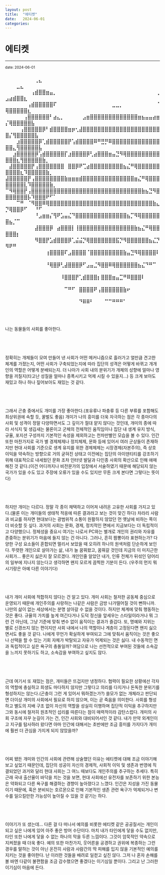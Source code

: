 ```yaml
---
layout: post
title:  "에티켓"
date:   2024-06-01
categories:
---
```


에티켓
=============
- - -
  <sup>date:   2024-06-01</sup>

<h3>
⠀⠀⠀⠀⠀⠀⠀⠀⢀⣄⠀⠀⠀⠀⠀⠀⠀⠀⠀⠀⠀⠀⠀⠀⠀⠀⠀⠀⠀⠀⠀⠀⠀⠀⠀⠀⠀⠀⠀⠀⠀⠀⠀⠀⠀⣀⣄⠀⠀⠀⠀⠀⠀⠀⠀⠀⠀⠀⠀⠀⠀⠀⠀⠀⠀⠀⠀⠀⠀⠀⠀⠀⠀⠀⠀⠀⠀⠀
⠀⠀⠀⠀⠀⠀⠀⢠⣾⣿⣿⣶⣤⡀⠀⠀⠀⠀⠀⠀⠀⠀⠀⠀⠀⠀⠀⠀⠀⠀⠀⠀⠀⠀⠀⠀⠀⠀⠀⠀⠀⢀⣠⣴⣾⣿⣿⣆⠀⠀⠀⠀⠀⠀⠀⠀⠀⠀⠀⠀⠀⠀⠀⠀⠀⠀⠀⠀⠀⠀⠀⠀⠀⠀⠀⠀⠀⠀
⠀⠀⠀⠀⠀⠀⢠⣾⣿⣿⣿⣿⣿⠏⠀⠀⠀⠀⠀⠀⠀⠀⠀⠀⠀⠀⠀⠀⠀⣀⣀⡀⠀⠀⠀⠀⠀⠀⠀⠀⠀⠈⢿⣿⣿⣿⣿⣿⣆⠀⠀⠀⠀⠀⠀⠀⠀⠀⠀⠀⠀⠀⠀⠀⠀⠀⠀⠀⠀⠀⠀⠀⠀⠀⠀⠀⠀⠀
⠀⠀⠀⠀⠀⢠⣿⣿⣿⣿⣿⣿⠃⣴⣄⡀⠀⠀⠀⠀⠀⣠⣶⣿⣿⣿⣿⣿⣿⣿⣿⣿⣿⣿⣿⣿⣶⣦⣤⣤⣴⣶⡌⢿⣿⣿⣿⣿⣿⣧⠀⠀⠀⠀⠀⠀⠀⠀⠀⠀⠀⠀⠀⠀⠀⠀⠀⠀⠀⠀⠀⠀⠀⠀⠀⠀⠀⠀
⠀⠀⠀⠀⢠⣿⣿⣿⣿⣿⡿⠃⣾⣿⣿⣿⣿⣶⡶⢂⣼⣿⣿⣿⣿⣿⣿⣿⣿⣿⣿⣿⣿⣿⣿⣿⣿⣿⣿⣿⣿⣿⣿⡌⢻⣿⣿⣿⣿⣿⣧⠀⠀⠀⠀⠀⠀⠀⠀⠀⠀⠀⠀⠀⠀⠀⠀⠀⠀⠀⠀⠀⠀⠀⠀⠀⠀⠀
⠀⠀⠀⣰⣿⣿⣿⣿⣿⡿⢁⣾⣿⣿⣿⣿⣿⡟⢡⣾⣿⣿⣿⣿⠿⠛⣛⡛⠿⣿⣿⣿⣿⣿⣿⣿⣿⣿⣿⣿⣿⣿⣿⣿⣄⢻⣿⣿⣿⣿⣿⣧⠀⠀⠀⠀⠀⠀⠀⠀⠀⠀⠀⠀⠀⠀⠀⠀⠀⠀⠀⠀⠀⠀⠀⠀⠀⠀
⠀⠀⣰⣿⣿⣿⣿⣿⡿⢡⣾⣿⣿⣿⣿⣿⡏⣰⣿⣿⣿⣿⡿⢃⣴⣿⣿⣿⣶⣤⣙⠻⢿⣿⣿⣿⣿⣿⣿⣿⣿⣿⣿⣿⣿⣆⢻⣿⣿⣿⣿⣿⣷⡀⠀⠀⠀⠀⠀⠀⠀⠀⠀⠀⠀⠀⠀⠀⠀⠀⠀⠀⠀⠀⠀⠀⠀⠀
⠀⣼⣿⣿⣿⣿⣿⡟⢠⣿⣿⣿⣿⣿⣿⣿⠀⣿⣿⡿⠟⢉⣴⣿⣿⣿⣿⣿⣿⣿⣿⣿⣦⣌⠛⢿⣿⣿⣿⣿⣿⣿⣿⣿⣿⣿⣆⠹⣿⣿⣿⣿⣿⣷⡀⠀⠀⠀⠀⠀⠀⠀⠀⠀⠀⠀⠀⠀⠀⠀⠀⠀⠀⠀⠀⠀⠀⠀
⣼⣿⣿⣿⣿⣿⡟⢠⣿⣿⣿⣿⣿⣿⣿⣿⣷⣶⣶⣶⣾⣿⣿⣿⣿⣿⣿⣿⣿⣿⣿⣿⣿⣿⣿⣶⣌⠛⢿⣿⣿⣿⣿⣿⣿⣿⣿⣇⠹⣿⣿⣿⣿⣿⣷⡀⠀⠀⠀⠀⠀⠀⠀⠀⠀⠀⠀⠀⠀⠀⠀⠀⠀⠀⠀⠀⠀⠀
⠉⠻⢿⣿⣿⡟⢠⣿⣿⣿⣿⣿⣿⣿⣿⣿⣿⣿⣿⣿⣿⣿⣿⣿⣿⣿⣿⣿⣿⣿⣿⣿⣿⣿⣿⣿⣿⣷⣦⣙⠻⣿⣿⣿⣿⣿⣿⣿⡧⠹⣿⣿⣿⠟⠋⠁⠀⠀⠀⠀⠀⠀⠀⠀⠀⠀⠀⠀⠀⠀⠀⠀⠀⠀⠀⠀⠀⠀
⠀⠀⠀⠉⠛⠀⠈⠻⣿⣿⠿⢿⣿⣿⣿⣿⣿⣿⣿⣿⣿⣿⣿⣿⣿⣿⣿⣿⣿⣿⣿⣿⣿⣿⣿⣿⣿⣿⣿⣿⣷⣄⡙⢿⣿⣿⡿⠋⠀⠀⠘⠋⠀⠀⠀⠀⠀⠀⠀⠀⠀⠀⠀⠀⠀⠀⠀⠀⠀⠀⠀⠀⠀⠀⠀⠀⠀⠀
⠀⠀⠀⠀⠀⠀⠀⠀⠘⣠⣶⣶⡌⢻⠟⣡⣤⣌⠙⣿⣿⣿⣿⣿⣿⣿⣿⣿⣿⣿⣿⣿⣿⣦⡉⠻⢿⣿⣿⣿⣿⣿⣿⣦⡈⠉⠀⠀⠀⠀⠀⠀⠀⠀⠀⠀⠀⠀⠀⠀⠀⠀⠀⠀⠀⠀⠀⠀⠀⠀⠀⠀⠀⠀⠀⠀⠀⠀
⠀⠀⠀⠀⠀⠀⠀⠀⣼⣿⣿⣿⡿⠀⣴⣿⣿⣿⡇⢸⣿⣿⣿⣿⣿⣿⣿⣿⣿⣿⣿⣿⣿⣿⣿⣷⣦⣌⠛⢿⣿⣿⣿⣿⣿⡆⠀⠀⠀⠀⠀⠀⠀⠀⠀⠀⠀⠀⠀⠀⠀⠀⠀⠀⠀⠀⠀⠀⠀⠀⠀⠀⠀⠀⠀⠀⠀⠀
⠀⠀⠀⠀⠀⠀⠀⠀⠻⣿⣿⡟⣡⣾⣿⣿⣿⡿⢁⣬⣬⡙⢿⣿⣿⣿⣿⣿⣿⣿⣯⡙⠻⣿⣿⣿⣿⣿⣿⣦⣌⡙⠻⠟⠛⠀⠀⠀⠀⠀⠀⠀⠀⠀⠀⠀⠀⠀⠀⠀⠀⠀⠀⠀⠀⠀⠀⠀⠀⠀⠀⠀⠀⠀⠀⠀⠀⠀
⠀⠀⠀⠀⠀⠀⠀⠀⠀⠀⠀⢰⣿⣿⣿⣿⠏⣠⣿⣿⣿⣿⠈⣿⣿⣿⣿⣿⣿⣿⣿⣿⣷⣤⣙⠻⢿⣿⣿⣿⣿⠇⠀⠀⠀⠀⠀⠀⠀⠀⠀⠀⠀⠀⠀⠀⠀⠀⠀⠀⠀⠀⠀⠀⠀⠀⠀⠀⠀⠀⠀⠀⠀⠀⠀⠀⠀⠀
⠀⠀⠀⠀⠀⠀⠀⠀⠀⠀⠀⠘⢿⣿⡿⢃⣼⣿⣿⣿⡿⠋⣠⣤⣈⠻⣿⣿⠿⢿⣿⣿⣿⣿⣿⣿⣦⣌⠙⠛⠉⠀⠀⠀⠀⠀⠀⠀⠀⠀⠀⠀⠀⠀⠀⠀⠀⠀⠀⠀⠀⠀⠀⠀⠀⠀⠀⠀⠀⠀⠀⠀⠀⠀⠀⠀⠀⠀
⠀⠀⠀⠀⠀⠀⠀⠀⠀⠀⠀⠀⠀⠀⠀⠸⣿⣿⣿⡟⢁⣾⣿⣿⣿⡆⣿⣿⣿⣶⣤⣉⠛⠿⣿⣿⣿⠇⠀⠀⠀⠀⠀⠀⠀⠀⠀⠀⠀⠀⠀⠀⠀⠀⠀⠀
⠀⠀⠀⠀⠀⠀⠀⠀⠀⠀⠀⠀⠀⠀⠀⠀⠉⠛⠋⠀⣿⣿⣿⣿⠟⢠⣿⣿⣿⣿⣿⣿⣷⠖⠀⠀⠀⠀⠀⠀⠀⠀⠀⠀⠀⠀⠀⠀⠀⠀⠀⠀⠀⠀⠀⠀⠀⠀⠀⠀⠀⠀⠀⠀⠀⠀⠀⠀⠀⠀⠀⠀⠀⠀⠀⠀⠀⠀
⠀⠀⠀⠀⠀⠀⠀⠀⠀⠀⠀⠀⠀⠀⠀⠀⠀⠀⠀⠀⠙⠿⠿⠃⠀⠀⠀⠉⠉⠛⠛⠛⠁⠀⠀⠀⠀⠀⠀⠀⠀⠀⠀⠀⠀⠀⠀⠀⠀⠀⠀⠀⠀⠀⠀⠀⠀⠀⠀⠀⠀⠀⠀⠀⠀⠀⠀⠀⠀⠀⠀⠀⠀⠀⠀⠀⠀⠀
</h3>
<br>

나는 동물들의 사회를 좋아한다.
<h6>　</h6>
정확히는 개체들이 모여 만들어 낸 사회가 어떤 메커니즘으로 흘러가고 얼만큼 견고한 체계를 가졌는지, 어떤 사회가 구축되었는지에 따라 집단의 성격은 어떻게 바뀌고 개개인의 역할은 어떻게 분배되는지. 더 나아가 사회 내의 분위기가 개체의 성향에 얼마나 영향을 끼칠지(타고난 성질을 얼마나 증폭시키고 억제 시킬 수 있을지...) 등 크게 보아도 재밌고 하나 하나 짚어보아도 재밌는 것 같다.
<h6>　</h6>
그래서 곤충 중에서도 개미를 가장 좋아한다.(포유류나 파충류 등 다른 부류를 포함해도 최상위권에 속할 듯, 꿀벌도 좋음) 개미가 나의 흥미를 더욱 자극하는 점은 각 종마다의 사회 및 성격이 정말 다양하면서도 그 깊이가 절대 얕지 않다는 것인데,  개미의 종에 따라 서식지 및 생김새는 물론이고 군체의 전체적인 움직임이나 집단 내 생계 유지 방식, 규율, 포지션 구성까지 기본적인 속성을 제외하고는 천차만별인 모습을 볼 수 있다. 인간 또한 마찬가지로 국가 별 경제체제나 정치체제, 문화 등에 있어서 여러 군상들이 존재하지만 현대 사회를 기준으로 생계 유지를 위한 경제체제는 시장경제(자본주의), 즉 상호 이익을 약속하는 방향으로 거의 굳혀진 상태고 이전에는 집단의 아이덴티티를 강조하기 위해 대표적으로 내세웠던 문화 조차 인터넷 발달과 다인종 사회의 확산으로 인해 애매해진 것 같다.(이건 어디까지나 비전문가의 입장에서 서술하였기 때문에 해당되지 않는 국가가 있을 수도 있고 주장에 오류가 있을 수도 있지만 무튼 크게 본다면 그렇다는 뜻이다)
<h6>　</h6>
하지만 개미는 다르다. 정말 각 종이 채택하고 이어져 내려온 고유한 사회를 가지고 있다.(물론 이는 개미들의 생태적 적응에 따른 결과라고 보는 것이 맞긴 하다) 차라리 사람과 비교를 하자면 현대보다는 광범위적 소통이 원활하지 않았던 먼 옛날에 비하는 쪽이 더 비슷할 듯 싶다. 과거의 사회는 문화, 경제, 정치적인 면에서 지금보다는 더 독립적이고 다양했으니. 정체성을 중요시 여기는 나로서 PC와는 별개로 개인의 권리와 자유를 존중하는 분위기가 마음에 들지 않는 건 아니다. 그러나, 흔히 짬뽕이라 표현하는가? 다양한 구성 요소들이 혼합되면 멀리서 보았을 때 오히려 하나의 원색처럼 단순하게 보인다. 뚜렷한 개인으로 살아가는 삶, 내가 늘 꿈꿔왔고, 꿈꿔갈 것인데 지금의 이 미지근한 사회가... 좋은지 싫은지 잘 모르겠다. 개인인줄 알았던 내가, 인류 전체가 뒤섞인 덩어리의 일부에 지나지 않는다고 생각하면 왠지 모르게 끔찍한 기분이 든다. (우주의 먼지 뭐시기랑은 아예 다른 이야기다)
<h6>　</h6>
내가 개미 사회에 적합하지 않다는 건 알고 있다. 개미 사회는 철저한 공동체 중심으로 운영되기 때문에 개인주의를 사랑하는 나같은 사람은 금방 나가떨어질 것이 뻔하니까. 나만의 삶이 없는 세상에서는 분명 살아갈 수 없을 것이다. 하지만 체계에 맞춰 행동하는 것은 좋다. 규율의 가치를 높게 여긴다거나 도덕 정신을 앞세우는 스타일이라거나 뭐 그런 건 아닌데, 그냥 기준에 맞춰 변수 없이 움직이는 결과가 즐겁다. 또, 명예와 지위는 별로 신경쓰지 않는 편이지만 사회 내에서 나의 역할이나 계층이 고정된다면 왠지 싫으면서도 좋을 것 같다. 나에게 무언가 확실하게 부여되고 그에 맞춰서 움직이는 것은 좋으나 선택을 할 수 있는 기회 자체가 박탈되고 자유가 억제되는 것은 싫다. 내 수동적인 면과 독립적이고 싶은 욕구의 충돌일까? 여담으로 나는 선천적으로 부여된 것들에 소속감을 느끼지 못하기도 하고, 소속감을 부여하고 싶지도 않다.
<h6>　</h6>
근데 여기서 또 재밌는 점은, 개미들은 뜨겁지만 냉정하다. 협력이 필요한 상황에선 각자의 역할에 충실하고 희생도 마다하지 않지만 그렇다고 의리를 다지거나 돈독한 분위기를 형성하지는 않는다.(곤충이 그런 게 있어서 뭐하겠는가?) 쓸모가 없는 개체라고 판단되면 더이상 개미의 사회에서 필요로 하지 않으며, 이는 곧 죽음을 의미한다. 사회를 형성하고 별도의 지배 구조 없이 자신의 역할을 성실히 이행하며 집단적 이익을 추구하지만 그와 동시에 철저히 원초적인 섭리를 따른다는 점이 매력적이라 감탄스럽다. 개미의 사회 구조에 자꾸 눈길이 가는 건, 인간 사회와 대비되어서인 것 같다. 내가 만약 외계인이고 지구를 탐사하러 왔다면 아마 인간에 대해서는 초반에만 조금 흥미를 가지다가 개미에 훨씬 더 관심을 가지게 되지 않았을까?
<h6>　</h6>
어찌 됐든 개미와 인간의 사회에 관련해 상술했던 이유는 에티켓에 대해 조금 이야기해 보고 싶었기 때문인데, 집단의 성공이 자신의 경제적, 사회적 이익 및 생존과 번영에 직결되었던 과거와 달리 현대 사회는 그 여느 때보다도 개인주의를 추구하는 추세다. 특히 근래 국내 출산율이 바닥을 치는 것을 보면, 현대 사회에선 유전자를 보존하기 위한 본능은 약화되고 다른 욕구를 해결하는 경향이 높아졌다고 느꼈다. 인간은 지성을 가진 동물이기 때문에, 혹은 분비되는 호르몬으로 인해 기본적인 생존 관련 욕구가 억제되거나 변수를 일으킬만한 가능성이 높아질 수 있을 것 같기는 하다.
<h6>　</h6>
이야기가 또 샜는데... 다른 걸 다 떠나서 예의를 비롯한 에티켓 같은 공공질서는 개인이 되고 싶은 나에게 있어 아주 좋은 방어 수단이다. 마치 내가 타인에게 닿을 수도 없지만, 타인 또한 나에게 닿을 수 없는 하나의 막을 두른 느낌이다. 그것이 암묵적인 약속으로 지켜졌을 때 더욱 좋다. 예의 또한 마찬가지, 웃어른을 공경하고 권위에 복종하는 그런 경우를 말하는 것이 아닌 온전히 사람과 사람간의 딱 피해를 입지 않을 기본적인 예의를 지키는 것을 좋아한다. 난 이러한 것들을 배려로 일컫고 싶진 않다. 그저 나 혼자 손해를 볼 바엔 다같이 불편함을 조금 감수했으면 좋겠다는 이기심일 뿐이다. 그리고 난 그러한 이기심이 마음에 든다.
